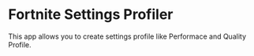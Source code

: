 # Fortnite Settings Profiler
This app allows you to create settings profile like Performace and Quality Profile.
